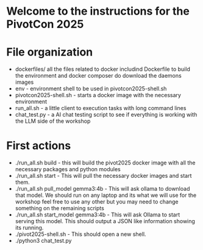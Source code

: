 
# Welcome to the instructions for the PivotCon 2025


# File organization

* dockerfiles/ all the files related to docker includind Dockerfile to build the environment and docker composer do download the daemons images
* env - environment shell to be used in pivotcon2025-shell.sh
* pivotcon2025-shell.sh - starts a docker image with the necessary environment
* run_all.sh - a little client to execution tasks with long command lines
* chat_test.py - a AI chat testing script to see if everything is working with the LLM side of the workshop 


# First actions

* ./run_all.sh build - this will build the pivot2025 docker image with all the necessary packages and python modules
* ./run_all.sh start - This will pull the necessary docker images and start them.
* ./run_all.sh pull_model gemma3:4b - This will ask ollama to download that model. We should run on any laptop and its what we will use for the workshop feel free to use any other 
                                      but you may need to change something on the remaining scripts
* ./run_all.sh start_model gemma3:4b - This will ask Ollama to start serving this model. This should output a JSON like information showing its running.
* ./pivot2025-shell.sh - This should open a new shell.
* ./python3 chat_test.py